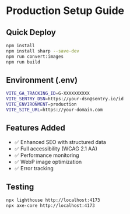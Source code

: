 # Production Setup Guide

## Quick Deploy
```bash
npm install
npm install sharp --save-dev
npm run convert:images
npm run build
```

## Environment (.env)
```bash
VITE_GA_TRACKING_ID=G-XXXXXXXXXX
VITE_SENTRY_DSN=https://your-dsn@sentry.io/id
VITE_ENVIRONMENT=production
VITE_SITE_URL=https://your-domain.com
```

## Features Added
- ✅ Enhanced SEO with structured data
- ✅ Full accessibility (WCAG 2.1 AA)
- ✅ Performance monitoring
- ✅ WebP image optimization
- ✅ Error tracking

## Testing
```bash
npx lighthouse http://localhost:4173
npx axe-core http://localhost:4173
```